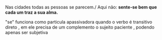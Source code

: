 Nas cidades todas as pessoas se parecem./ Aqui não: **sente-se bem que cada um traz a sua alma.**

"se" funciona como particula apassivadora quando o verbo é transitivo direto , em ele precisa de um complemento o sujeito paciente , podendo apenas ser subjetiva